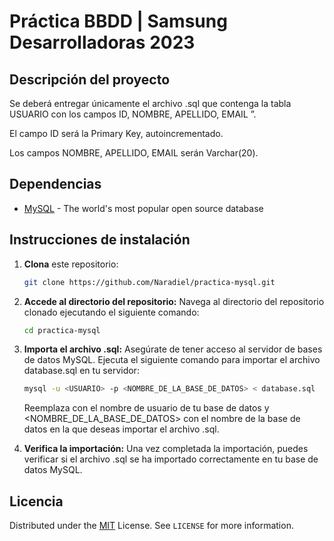 # Práctica BBDD | Samsung Desarrolladoras 2023

## Descripción del proyecto
Se deberá entregar únicamente el archivo .sql que contenga la tabla USUARIO con los campos ID, NOMBRE, APELLIDO, EMAIL ”.

El campo ID será la Primary Key, autoincrementado.

Los campos NOMBRE, APELLIDO, EMAIL serán Varchar(20).

## Dependencias
- [MySQL](https://www.mysql.com/) - The world's most popular open source database

## Instrucciones de instalación
1. **Clona** este repositorio:
   ```sh
   git clone https://github.com/Naradiel/practica-mysql.git
      ```
2. **Accede al directorio del repositorio:** Navega al directorio del repositorio clonado ejecutando el siguiente comando:
   ```sh
   cd practica-mysql
      ```
3. **Importa el archivo .sql:** Asegúrate de tener acceso al servidor de bases de datos MySQL. Ejecuta el siguiente comando para importar el archivo database.sql en tu servidor:
   ```sh
   mysql -u <USUARIO> -p <NOMBRE_DE_LA_BASE_DE_DATOS> < database.sql
      ```
    Reemplaza <USUARIO> con el nombre de usuario de tu base de datos y <NOMBRE_DE_LA_BASE_DE_DATOS> con el nombre de la base de datos en la que deseas importar el archivo .sql. 

4. **Verifica la importación:** Una vez completada la importación, puedes verificar si el archivo .sql se ha importado correctamente en tu base de datos MySQL.
  
## Licencia
Distributed under the [MIT](https://choosealicense.com/licenses/mit/) License. See `LICENSE` for more information.
